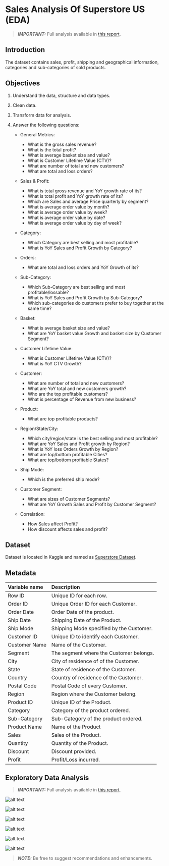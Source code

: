 # Sales Analysis Of Superstore US (EDA)

> **_IMPORTANT:_** Full analysis available in [this report](https://daluchkin.github.io/superstore-us-sales-analysis/).

## Introduction

The dataset contains sales, profit, shipping and geographical information, categories and sub-categories of sold products.

## Objectives

1.  Understand the data, structure and data types.
2.  Clean data.
3.  Transform data for analysis.
4.  Answer the following questions:

    + General Metrics:
        + What is the gross sales revenue?
        + What is the total profit?
        + What is average basket size and value?
        + What is Customer Lifetime Value (CTV)?
        + What are number of total and new customers?
        + What are total and loss orders?
    
    + Sales & Profit:
        + What is total gross revenue and YoY growth rate of its?
        + What is total profit and YoY growth rate of its?
        + Which are Sales and average Price quarterly by segment?
        + What is average order value by month?
        + What is average order value by week?
        + What is average order value by date?
        + What is average order value by day of week?
    
    + Category:
        + Which Category are best selling and most profitable?
        + What is YoY Sales and Profit Growth by Category?
    
    + Orders:
        + What are total and loss orders and YoY Growth of its?

    + Sub-Category:
        + Which Sub-Category are best selling and most profitable/lossable?
        + What is YoY Sales and Profit Growth by Sub-Category?
        + Which sub-categories do customers prefer to buy together at the same time?

    + Basket:
        + What is average basket size and value?
        + What are YoY basket value Growth and basket size by Customer Segment?

    + Customer Lifetime Value:
        + What is Customer Lifetime Value (CTV)?
        + What is YoY CTV Growth?

    + Customer:
        + What are number of total and new customers? 
        + What are YoY total and new customers growth?
        + Who are the top profitable customers?
        + What is percentage of Revenue from new business?

    + Product:
        + What are top profitable products?

    + Region/State/City:
        + Which city/region/state is the best selling and most profitable?
        + What are YoY Sales and Profit growth by Region?
        + What is YoY loss Orders Growth by Region?
        + What are top/bottom profitable Cities?
        + What are top/bottom profitable States?

    + Ship Mode:
        + Which is the preferred ship mode?

    + Customer Segment:
        + What are sizes of Customer Segments?
        + What are YoY Growth Sales and Profit by Customer Segment?

    + Correlation:
        + How Sales affect Profit?
        + How discount affects sales and profit?

## Dataset

Dataset is located in Kaggle and named as [Superstore Dataset](https://www.kaggle.com/datasets/vivek468/superstore-dataset-final).

## Metadata

| Variable name | Description                              |
|:--------------|:-----------------------------------------|
| Row ID        | Unique ID for each row.                  |
| Order ID      | Unique Order ID for each Customer.       |
| Order Date    | Order Date of the product.               |
| Ship Date     | Shipping Date of the Product.            |
| Ship Mode     | Shipping Mode specified by the Customer. |
| Customer ID   | Unique ID to identify each Customer.     |
| Customer Name | Name of the Customer.                    |
| Segment       | The segment where the Customer belongs.  |
| City          | City of residence of of the Customer.    |
| State         | State of residence of the Customer.      |
| Country       | Country of residence of the Customer.    |
| Postal Code   | Postal Code of every Customer.           |
| Region        | Region where the Customer belong.        |
| Product ID    | Unique ID of the Product.                |
| Category      | Category of the product ordered.         |
| Sub-Category  | Sub-Category of the product ordered.     |
| Product Name  | Name of the Product                      |
| Sales         | Sales of the Product.                    |
| Quantity      | Quantity of the Product.                 |
| Discount      | Discount provided.                       |
| Profit        | Profit/Loss incurred.                    |


## Exploratory Data Analysis

> **_IMPORTANT:_** Full analysis available in [this report](https://daluchkin.github.io/superstore-us-sales-analysis/).

![alt text](https://github.com/daluchkin/superstore-us-sales-analysis/blob/main/img/img01.png?raw=true)

![alt text](https://github.com/daluchkin/superstore-us-sales-analysis/blob/main/img/img02.png?raw=true)

![alt text](https://github.com/daluchkin/superstore-us-sales-analysis/blob/main/img/img03.png?raw=true)

![alt text](https://github.com/daluchkin/superstore-us-sales-analysis/blob/main/img/img04.png?raw=true)

![alt text](https://github.com/daluchkin/superstore-us-sales-analysis/blob/main/img/img05.png?raw=true)

![alt text](https://github.com/daluchkin/superstore-us-sales-analysis/blob/main/img/img06.png?raw=true)



> **_NOTE:_** Be free to suggest recommendations and enhancements.